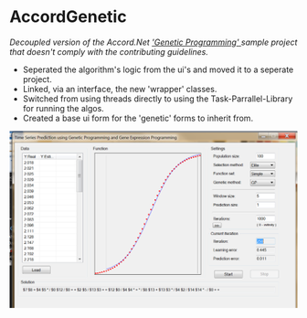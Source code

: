 # AccordGenetic
<i>Decoupled version of the Accord.Net <a href="https://github.com/accord-net/framework/tree/development/Samples">'Genetic Programming' </a> sample project that doesn't comply with the contributing guidelines.</i>

<ul>
<li>
Seperated the algorithm's logic from the ui's and moved it to a seperate project.
</li>
<li>
Linked,  via an interface, the new 'wrapper' classes.
</li>
<li>
Switched from using threads directly to using the Task-Parrallel-Library for running the algos.
</li>
<li>
Created a base ui form for the 'genetic' forms to inherit from.
</li>
</ul>


![Alt Text](https://github.com/dtaylor-530/AccordGenetic/blob/master/snapshot.png)
